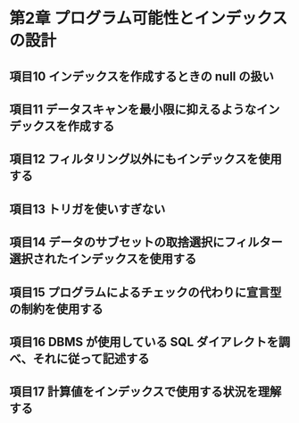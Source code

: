 # 第2章 プログラム可能性とインデックスの設計

## 項目10 インデックスを作成するときの null の扱い

## 項目11 データスキャンを最小限に抑えるようなインデックスを作成する

## 項目12 フィルタリング以外にもインデックスを使用する

## 項目13 トリガを使いすぎない

## 項目14 データのサブセットの取捨選択にフィルター選択されたインデックスを使用する

## 項目15 プログラムによるチェックの代わりに宣言型の制約を使用する

## 項目16 DBMS が使用している SQL ダイアレクトを調べ、それに従って記述する

## 項目17 計算値をインデックスで使用する状況を理解する


